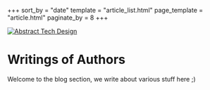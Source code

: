 +++
sort_by = "date"
template = "article_list.html"
page_template = "article.html"
paginate_by = 8 
+++

[![Abstract Tech Design](https://pbs.twimg.com/media/Cfoja5xUUAAGzwT?format=jpg&name=large)](https://pbs.twimg.com/media/Cfoja5xUUAAGzwT?format=jpg&name=large)

# Writings of Authors

Welcome to the blog section, we write about various stuff here ;)
